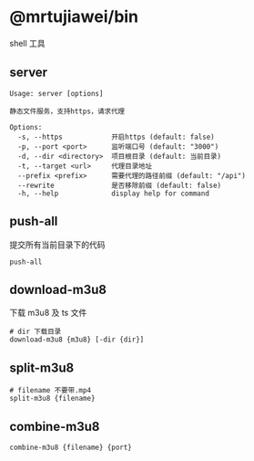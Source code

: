 # @mrtujiawei/bin

shell 工具

## server

```
Usage: server [options]

静态文件服务，支持https，请求代理

Options:
  -s, --https            开启https (default: false)
  -p, --port <port>      监听端口号 (default: "3000")
  -d, --dir <directory>  项目根目录 (default: 当前目录)
  -t, --target <url>     代理目录地址
  --prefix <prefix>      需要代理的路径前缀 (default: "/api")
  --rewrite              是否移除前缀 (default: false)
  -h, --help             display help for command
```


## push-all

提交所有当前目录下的代码

```
push-all
```

## download-m3u8

下载 m3u8 及 ts 文件

```shell
# dir 下载目录
download-m3u8 {m3u8} [-dir {dir}]
```

## split-m3u8

```shell
# filename 不要带.mp4
split-m3u8 {filename}
```

## combine-m3u8

```shell
combine-m3u8 {filename} {port}
```
